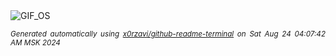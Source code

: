 <div align="justify">
<picture>
    <source media="(prefers-color-scheme: dark)" srcset="https://i.ibb.co/ZHwbPz3/output-gif.gif">
    <source media="(prefers-color-scheme: light)" srcset="https://i.ibb.co/ZHwbPz3/output-gif.gif">
    <img alt="GIF_OS" src="https://i.ibb.co/ZHwbPz3/output-gif.gif">
</picture>

<sub><i>Generated automatically using [x0rzavi/github-readme-terminal](https://github.com/x0rzavi/github-readme-terminal) on Sat Aug 24 04:07:42 AM MSK 2024</i></sub>

</div>

<!-- Image deletion URL: https://ibb.co/8zRQpgJ/8b94933ccb7b6da47a97c3d6d9c562ab -->